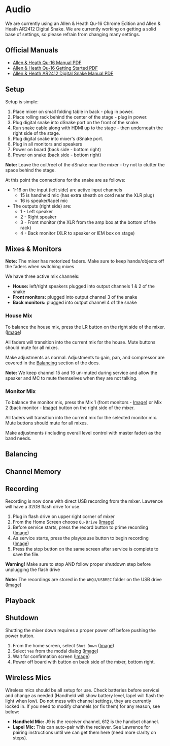 # Audio

We are currently using an Allen & Heath Qu-16 Chrome Edition and Allen & Heath AR2412 Digital Snake. We are currently working on getting a solid base of settings, so please refrain from changing many settings.

## Official Manuals
* [Allen & Heath Qu-16 Manual PDF](http://www.allen-heath.com/media/Qu-Mixer-Reference-Guide-AP9372_8A.pdf)
* [Allen & Heath Qu-16 Getting Started PDF](http://www.allen-heath.com/media/Qu-Mixer-Getting-Started-Guide-AP10025_1.pdf)
* [Allen & Heath AR2412 Digital Snake Manual PDF](http://www.allen-heath.com/media/AR2412-Guide-AP8596_2.pdf)

## Setup

Setup is simple:

1. Place mixer on small folding table in back - plug in power.
1. Place rolling rack behind the center of the stage - plug in power.
1. Plug digital snake into dSnake port on the front of the snake.
1. Run snake cable along with HDMI up to the stage - then underneath the right side of the stage.
1. Plug digital snake into mixer's dSnake port.
1. Plug in all monitors and speakers
1. Power on board (back side - bottom right)
1. Power on snake (back side - bottom right)

**Note:** Leave the coil/reel of the dSnake near the mixer - try not to clutter the space behind the stage.

At this point the connections for the snake are as follows:

* 1-16 on the input (left side) are active input channels
  * 15 is handheld mic (has extra sheath on cord near the XLR plug)
  * 16 is speaker/lapel mic
* The outputs (right side) are:
  * 1 - Left speaker
  * 2 - Right speaker
  * 3 - Front monitor (the XLR from the amp box at the bottom of the rack)
  * 4 - Back monitor (XLR to speaker or IEM box on stage)

## Mixes & Monitors

**Note:** The mixer has motorized faders. Make sure to keep hands/objects off the faders when switching mixes

We have three active mix channels:

* **House:** left/right speakers plugged into output channels 1 & 2 of the snake
* **Front monitors:** plugged into output channel 3 of the snake
* **Back monitors:** plugged into output channel 4 of the snake

### House Mix

To balance the house mix, press the LR button on the right side of the mixer. ([Image](uploads/images/IMG_0900.JPG))

All faders will transition into the current mix for the house. Mute buttons should mute for all mixes.

Make adjustments as normal. Adjustments to gain, pan, and compressor are covered in the [Balancing](pages/audio.md#Balancing) section of the docs.

**Note:** We keep channel 15 and 16 un-muted during service and allow the speaker and MC to mute themselves when they are not talking.

### Monitor Mix

To balance the monitor mix, press the Mix 1 (front monitors - [Image](uploads/images/IMG_0901.JPG)) or Mix 2 (back monitor - [Image](uploads/images/IMG_0902.JPG)) button on the right side of the mixer.

All faders will transition into the current mix for the selected monitor mix. Mute buttons should mute for all mixes.

Make adjustments (including overall level control with master fader) as the band needs.

## Balancing

## Channel Memory

## Recording

Recording is now done with direct USB recording from the mixer. Lawrence will have a 32GB flash drive for use.

1. Plug in flash drive on upper right corner of mixer
1. From the Home Screen choose `Qu-Drive` ([Image](uploads/images/IMG_0930.JPG))
1. Before service starts, press the record button to prime recording ([Image](uploads/images/IMG_0931.JPG))
1. As service starts, press the play/pause button to begin recording ([Image](uploads/images/IMG_0932.JPG))
1. Press the stop button on the same screen after service is complete to save the file.

**Warning!** Make sure to stop AND follow proper shutdown step before unplugging the flash drive

**Note:** The recordings are stored in the `AHQU/USBREC` folder on the USB drive ([Image](uploads/images/IMG_0937.JPG))


## Playback

## Shutdown

Shutting the mixer down requires a proper power off before pushing the power button.

1. From the home screen, select `Shut Down` ([Image](uploads/images/IMG_0939.JPG))
1. Select `Yes` from the modal dialog ([Image](uploads/images/IMG_0940.JPG))
1. Wait for confirmation screen ([Image](uploads/images/IMG_0941.JPG))
1. Power off board with button on back side of the mixer, bottom right.

## Wireless Mics

Wireless mics should be all setup for use. Check batteries before servicei and change as needed (Handheld will show battery level, lapel will flash the light when low). Do not mess with channel settings, they are currently locked in. If you need to modify channels (or fix them) for any reason, see below:

* **Handheld Mic:** J9 is the receiver channel, 612 is the handset channel.
* **Lapel Mic:** This can auto-pair with the reciever. See Lawrence for pairing instructions until we can get them here (need more clarity on steps).
